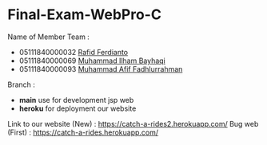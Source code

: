 # Final-Exam-WebPro-C

Name of Member Team :
- 05111840000032 [Rafid Ferdianto](https://github.com/raferto)
- 05111840000069 [Muhammad Ilham Bayhaqi](https://github.com/ilhambayhaqi)
- 05111840000093 [Muhammad Afif Fadhlurrahman](https://github.com/afiffadhlurrahman)

Branch :
  - **main** use for development jsp web
  - **heroku** for deployment our website
  
Link to our website (New) : https://catch-a-rides2.herokuapp.com/
Bug web (First) : https://catch-a-rides.herokuapp.com/
